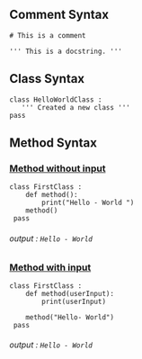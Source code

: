 ## Comment Syntax

```
# This is a comment
```

    ''' This is a docstring. '''


## Class Syntax 

    class HelloWorldClass : 
       ''' Created a new class '''
    pass



## Method Syntax 

### <ins>Method without input </ins>

    class FirstClass : 
	    def method():  
		    print("Hello - World ")
		method()
	 pass 

###### output :    `Hello - World`

### <ins>Method with input </ins>


    class FirstClass : 
	    def method(userInput):  
		    print(userInput)
		
		method("Hello- World")
	 pass 

 ###### output :    `Hello - World`
